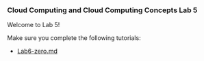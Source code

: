 ### Cloud Computing and Cloud Computing Concepts Lab 5

Welcome to Lab 5!

Make sure you complete the following tutorials:

* [Lab6-zero.md](https://github.com/steliosot/cc/blob/master/Class-6/Lab6-zero.md)

